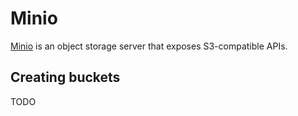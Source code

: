# Minio

[Minio](https://min.io/) is an object storage server that exposes S3-compatible APIs.

## Creating buckets

TODO
